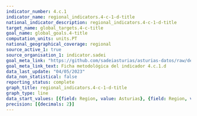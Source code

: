 ```yaml
---
indicator_number: 4.c.1
indicator_name: regional_indicators.4-c-1-d-title
national_indicator_description: regional_indicators.4-c-1-d-title
target_name: global_targets.4-c-title
goal_name: global_goals.4-title
computation_units: units.PT
national_geographical_coverage: regional
source_active_1: true
source_organisation_1: indicator.sadei
goal_meta_link: "https://github.com/sadeiasturias/asturias-datos/raw/develop/descargas/metodologia/4.c.1.d.pdf"
goal_meta_link_text: Ficha metodológica del indicador 4.c.1.d
data_last_update: "04/05/2023"
data_non_statistical: false
reporting_status: complete
graph_title: regional_indicators.4-c-1-d-title
graph_type: line
data_start_values: [{field: Region, value: Asturias}, {field: Region, value: España}]
precision: [{decimals: 2}]
---
```

